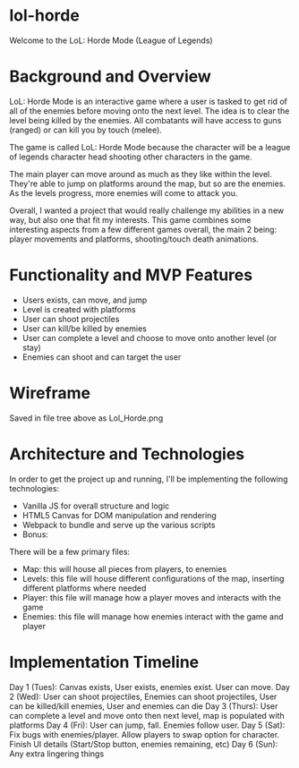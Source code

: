 # lol-horde

Welcome to the LoL: Horde Mode (League of Legends)

# Background and Overview
LoL: Horde Mode is an interactive game where a user is tasked to get rid of all of the enemies before moving onto the next level. The idea is to clear the level being killed by the enemies. All combatants will have access to guns (ranged) or can kill you by touch (melee).

The game is called LoL: Horde Mode because the character will be a league of legends character head shooting other characters in the game.

The main player can move around as much as they like within the level. They're able to jump on platforms around the map, but so are the enemies. As the levels progress, more enemies will come to attack you.

Overall, I wanted a project that would really challenge my abilities in a new way, but also one that fit my interests. This game combines some interesting aspects from a few different games overall, the main 2 being: player movements and platforms, shooting/touch death animations.

# Functionality and MVP Features
- Users exists, can move, and jump
- Level is created with platforms
- User can shoot projectiles
- User can kill/be killed by enemies
- User can complete a level and choose to move onto another level (or stay)
- Enemies can shoot and can target the user

# Wireframe
Saved in file tree above as Lol_Horde.png

# Architecture and Technologies

In order to get the project up and running, I'll be implementing the following technologies:
- Vanilla JS for overall structure and logic
- HTML5 Canvas for DOM manipulation and rendering
- Webpack to bundle and serve up the various scripts
- Bonus: 

There will be a few primary files:
- Map: this will house all pieces from players, to enemies
- Levels: this file will house different configurations of the map, inserting different platforms where needed
- Player: this file will manage how a player moves and interacts with the game
- Enemies: this file will manage how enemies interact with the game and player

# Implementation Timeline
Day 1 (Tues): Canvas exists, User exists, enemies exist. User can move.
Day 2 (Wed): User can shoot projectiles, Enemies can shoot projectiles, User can be killed/kill enemies, User and enemies can die
Day 3 (Thurs): User can complete a level and move onto then next level, map is populated with platforms
Day 4 (Fri): User can jump, fall. Enemies follow user.
Day 5 (Sat): Fix bugs with enemies/player. Allow players to swap option for character. Finish UI details (Start/Stop button, enemies remaining, etc)
Day 6 (Sun): Any extra lingering things 
